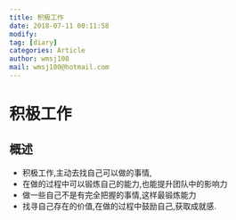 ```yaml
---
title: 积极工作
date: 2018-07-11 00:11:58	
modify: 
tag: [diary]
categories: Article 
author: wmsj100
mail: wmsj100@hotmail.com
---
```


# 积极工作

## 概述
- 积极工作,主动去找自己可以做的事情,
- 在做的过程中可以锻炼自己的能力,也能提升团队中的影响力
- 做一些自己不是有完全把握的事情,这样最锻炼能力
- 找寻自己存在的价值,在做的过程中鼓励自己,获取成就感.

